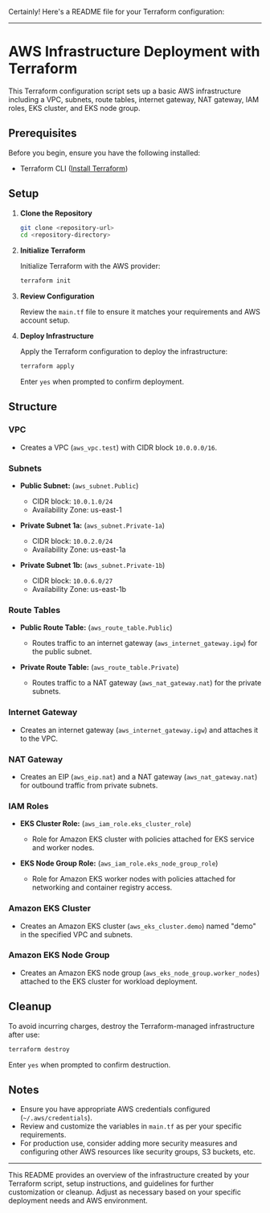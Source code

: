 Certainly! Here's a README file for your Terraform configuration:

---

# AWS Infrastructure Deployment with Terraform

This Terraform configuration script sets up a basic AWS infrastructure including a VPC, subnets, route tables, internet gateway, NAT gateway, IAM roles, EKS cluster, and EKS node group.

## Prerequisites

Before you begin, ensure you have the following installed:

- Terraform CLI ([Install Terraform](https://learn.hashicorp.com/tutorials/terraform/install-cli))

## Setup

1. **Clone the Repository**

   ```bash
   git clone <repository-url>
   cd <repository-directory>
   ```

2. **Initialize Terraform**

   Initialize Terraform with the AWS provider:

   ```bash
   terraform init
   ```

3. **Review Configuration**

   Review the `main.tf` file to ensure it matches your requirements and AWS account setup.

4. **Deploy Infrastructure**

   Apply the Terraform configuration to deploy the infrastructure:

   ```bash
   terraform apply
   ```

   Enter `yes` when prompted to confirm deployment.

## Structure

### VPC

- Creates a VPC (`aws_vpc.test`) with CIDR block `10.0.0.0/16`.

### Subnets

- **Public Subnet:** (`aws_subnet.Public`)
  - CIDR block: `10.0.1.0/24`
  - Availability Zone: us-east-1

- **Private Subnet 1a:** (`aws_subnet.Private-1a`)
  - CIDR block: `10.0.2.0/24`
  - Availability Zone: us-east-1a

- **Private Subnet 1b:** (`aws_subnet.Private-1b`)
  - CIDR block: `10.0.6.0/27`
  - Availability Zone: us-east-1b

### Route Tables

- **Public Route Table:** (`aws_route_table.Public`)
  - Routes traffic to an internet gateway (`aws_internet_gateway.igw`) for the public subnet.

- **Private Route Table:** (`aws_route_table.Private`)
  - Routes traffic to a NAT gateway (`aws_nat_gateway.nat`) for the private subnets.

### Internet Gateway

- Creates an internet gateway (`aws_internet_gateway.igw`) and attaches it to the VPC.

### NAT Gateway

- Creates an EIP (`aws_eip.nat`) and a NAT gateway (`aws_nat_gateway.nat`) for outbound traffic from private subnets.

### IAM Roles

- **EKS Cluster Role:** (`aws_iam_role.eks_cluster_role`)
  - Role for Amazon EKS cluster with policies attached for EKS service and worker nodes.

- **EKS Node Group Role:** (`aws_iam_role.eks_node_group_role`)
  - Role for Amazon EKS worker nodes with policies attached for networking and container registry access.

### Amazon EKS Cluster

- Creates an Amazon EKS cluster (`aws_eks_cluster.demo`) named "demo" in the specified VPC and subnets.

### Amazon EKS Node Group

- Creates an Amazon EKS node group (`aws_eks_node_group.worker_nodes`) attached to the EKS cluster for workload deployment.

## Cleanup

To avoid incurring charges, destroy the Terraform-managed infrastructure after use:

```bash
terraform destroy
```

Enter `yes` when prompted to confirm destruction.

## Notes

- Ensure you have appropriate AWS credentials configured (`~/.aws/credentials`).
- Review and customize the variables in `main.tf` as per your specific requirements.
- For production use, consider adding more security measures and configuring other AWS resources like security groups, S3 buckets, etc.

---

This README provides an overview of the infrastructure created by your Terraform script, setup instructions, and guidelines for further customization or cleanup. Adjust as necessary based on your specific deployment needs and AWS environment.
